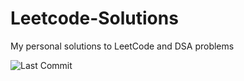 # Leetcode-Solutions
My personal solutions to LeetCode and DSA problems

![Last Commit](https://img.shields.io/github/last-commit/M-Hasaam/Leetcode-Solutions)

